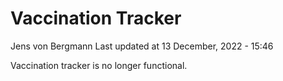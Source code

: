 Vaccination Tracker
================
Jens von Bergmann
Last updated at 13 December, 2022 - 15:46

Vaccination tracker is no longer functional.
